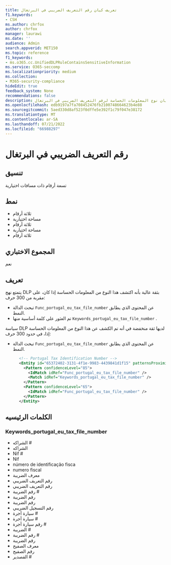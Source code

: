 ```yaml
---
title: تعريف كيان رقم التعريف الضريبي في البرتغال
f1.keywords:
- CSH
ms.author: chrfox
author: chrfox
manager: laurawi
ms.date: ''
audience: Admin
search.appverid: MET150
ms.topic: reference
f1_keywords:
- ms.o365.cc.UnifiedDLPRuleContainsSensitiveInformation
ms.service: O365-seccomp
ms.localizationpriority: medium
ms.collection:
- M365-security-compliance
hideEdit: true
feedback_system: None
recommendations: false
description: تعريف كيان نوع المعلومات الحساسة لرقم التعريف الضريبي في البرتغال.
ms.openlocfilehash: edb9197a7fa708452476fb2100748664623b4e88
ms.sourcegitcommit: 5aed330d8af523f0dffe5e392f1c79f047e38172
ms.translationtype: MT
ms.contentlocale: ar-SA
ms.lasthandoff: 07/21/2022
ms.locfileid: "66988297"
---
```

# <a name="portugal-tax-identification-number"></a>رقم التعريف الضريبي في البرتغال

## <a name="format"></a>تنسيق

تسعة أرقام ذات مسافات اختيارية

## <a name="pattern"></a>نمط

- ثلاثة أرقام
- مساحة اختيارية
- ثلاثة أرقام
- مساحة اختيارية
- ثلاثة أرقام

## <a name="checksum"></a>المجموع الاختباري

نعم

## <a name="definition"></a>تعريف

يتمتع نهج DLP بثقة عالية بأنه اكتشف هذا النوع من المعلومات الحساسة إذا كان، على مقربة من 300 حرف:

- تبحث الدالة `Func_portugal_eu_tax_file_number` عن المحتوى الذي يطابق النمط.
- تم العثور على كلمة أساسية منها `Keywords_portugal_eu_tax_file_number` .

سياسة DLP لديها ثقة منخفضة في أنه تم الكشف عن هذا النوع من المعلومات الحساسة إذا، في حدود 300 حرف:

- تبحث الدالة `Func_portugal_eu_tax_file_number` عن المحتوى الذي يطابق النمط.

```xml
      <!-- Portugal Tax Identification Number -->
      <Entity id="65372402-3131-4f1e-9983-4439841d1f15" patternsProximity="300" recommendedConfidence="85">
        <Pattern confidenceLevel="85">
          <IdMatch idRef="Func_portugal_eu_tax_file_number" />
          <Match idRef="Keywords_portugal_eu_tax_file_number" />
        </Pattern>
        <Pattern confidenceLevel="65">
          <IdMatch idRef="Func_portugal_eu_tax_file_number" />
        </Pattern>
      </Entity>
```

## <a name="keywords"></a>الكلمات الرئيسيه

### <a name="keywords_portugal_eu_tax_file_number"></a>Keywords_portugal_eu_tax_file_number

- الشراكه #
- الشراكه
- Nif #
- Nif
- número de identificação fisca
- numero fiscal
- معرف الضريبة
- رقم التعريف الضريبي
- رقم التعريف الضريبي
- رقم الضريبة #
- رقم الضريبة
- رقم الضريبة
- رقم التسجيل الضريبي
- سيارة أجرة #
- سيارة أجرة #
- رقم سيارة أجرة #
- الضريبة #
- رقم الضريبة #
- رقم الضريبة
- معرف الصفيح
- رقم الصفيح
- القصدير #